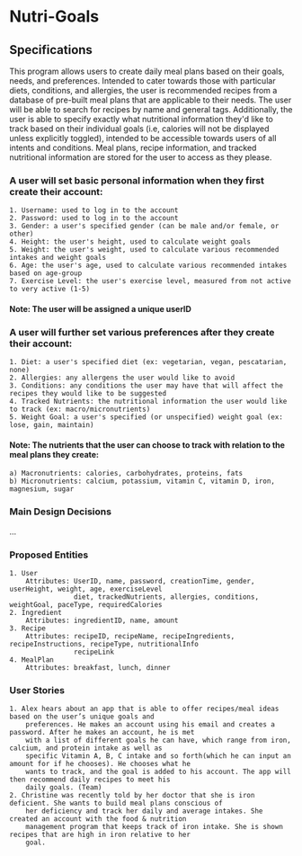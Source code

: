 # Nutri-Goals

## Specifications

This program allows users to create daily meal plans based on their goals, needs, and preferences. Intended to cater 
towards those with particular diets, conditions, and allergies, the user is recommended recipes from a database of 
pre-built meal plans that are applicable to their needs. The user will be able to search for recipes by name and 
general tags. Additionally, the user is able to specify exactly what nutritional information they'd like to track 
based on their individual goals (i.e, calories will not be displayed unless explicitly toggled), intended to be 
accessible towards users of all intents and conditions. Meal plans, recipe information, and tracked nutritional 
information are stored for the user to access as they please.

### A user will set basic personal information when they first create their account:
    1. Username: used to log in to the account
    2. Password: used to log in to the account
    3. Gender: a user's specified gender (can be male and/or female, or other)
    4. Height: the user's height, used to calculate weight goals
    5. Weight: the user's weight, used to calculate various recommended intakes and weight goals
    6. Age: the user's age, used to calculate various recommended intakes based on age-group
    7. Exercise Level: the user's exercise level, measured from not active to very active (1-5)

#### Note: The user will be assigned a unique userID

### A user will further set various preferences after they create their account:
    1. Diet: a user's specified diet (ex: vegetarian, vegan, pescatarian, none)
    2. Allergies: any allergens the user would like to avoid
    3. Conditions: any conditions the user may have that will affect the recipes they would like to be suggested
    4. Tracked Nutrients: the nutritional information the user would like to track (ex: macro/micronutrients)
    5. Weight Goal: a user's specified (or unspecified) weight goal (ex: lose, gain, maintain)

#### Note: The nutrients that the user can choose to track with relation to the meal plans they create:
    a) Macronutrients: calories, carbohydrates, proteins, fats
    b) Micronutrients: calcium, potassium, vitamin C, vitamin D, iron, magnesium, sugar

### Main Design Decisions
...
    
### Proposed Entities
    1. User
        Attributes: UserID, name, password, creationTime, gender, userHeight, weight, age, exerciseLevel
                    diet, trackedNutrients, allergies, conditions, weightGoal, paceType, requiredCalories
    2. Ingredient
        Attributes: ingredientID, name, amount
    3. Recipe
        Attributes: recipeID, recipeName, recipeIngredients, recipeInstructions, recipeType, nutritionalInfo
                    recipeLink
    4. MealPlan
        Attributes: breakfast, lunch, dinner

### User Stories
    1. Alex hears about an app that is able to offer recipes/meal ideas based on the user’s unique goals and 
        preferences. He makes an account using his email and creates a password. After he makes an account, he is met 
        with a list of different goals he can have, which range from iron, calcium, and protein intake as well as 
        specific Vitamin A, B, C intake and so forth(which he can input an amount for if he chooses). He chooses what he
        wants to track, and the goal is added to his account. The app will then recommend daily recipes to meet his 
        daily goals. (Team)
    2. Christine was recently told by her doctor that she is iron deficient. She wants to build meal plans conscious of 
        her deficiency and track her daily and average intakes. She created an account with the food & nutrition 
        management program that keeps track of iron intake. She is shown recipes that are high in iron relative to her 
        goal.
